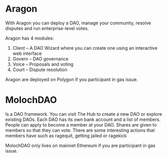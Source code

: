 # Aragon

With Aragon you can deploy a DAO, manage your community, resolve disputes and run enterprise-level votes. 

Aragon has 4 modules:
1. Client – A DAO Wizard where you can create one using an interactive web interface
2. Govern – DAO governance
3. Voice – Proposals and voting
4. Court – Dispute resolution


Aragon are deployed on Polygon if you participant in gas issue.


# MolochDAO
Is a DAO framework. You can visit The Hub to create a new DAO or explore existing DAOs. Each DAO has its own bank account and a list of members. People can apply to become a member at your DAO. Shares are given  to members so that they can vote. There are some interesting actions that members have such as ragequit, getting jailed or ragekick

MolochDAO only lives on mainnet Ethereum if you are participant in gas issue.
